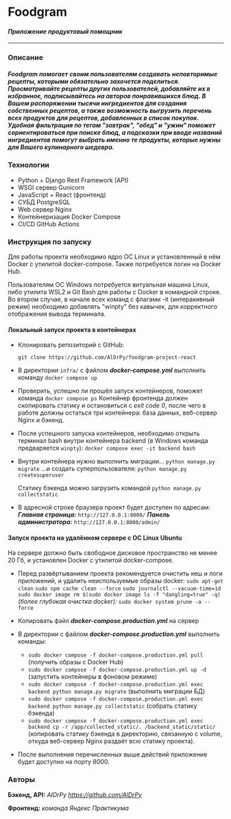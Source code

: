 # **Foodgram**
#### _Приложение продуктовый помощник_
___
### Описание
##### **Foodgram** помогает своим пользователям создавать неповторимые рецепты, которыми обязательно захочется поделиться. Просматривайте рецепты других пользователей, добавляйте их в избранное, подписывайтесь на авторов понравившихся блюд. В Вашем распоряжении тысячи ингредиентов для создания собственных рецептов, а также возможность выгрузить перечень всех продуктов для рецептов, добавленных в список покупок. Удобная фильтрация по тегам "завтрак", "обед" и "ужин" поможет сориентироваться при поиске блюд, а подсказки при вводе названий ингредиентов помогут выбрать именно те продукты, которые нужны для Вашего кулинарного шедевра.

### Технологии

- Python + Django Rest Framework (API)
- WSGI сервер Gunicorn
- JavaScript + React (фронтенд)
- СУБД PostgreSQL
- Web сервер Nginx
- Контейнеризация Docker Compose
- CI/CD GitHub Actions


### Инструкция по запуску

Для работы проекта необходимо ядро ОС Linux и установленный в нём Docker с утилитой docker-compose. Также потребуется логин на Docker Hub. 

Пользователям ОС Windows потребуется витуальная машина Linux, либо утилита WSL2 и Git Bash для работы с Docker в командной строке. Во втором случае, в начале всех команд с флагами -it (интеракивный режим) необходимо добавлять "winpty" без кавычек,  для корректного отображения вывода терминала.

#### Локальный запуск проекта в контейнерах

- Клонировать репозиторий с GitHub:

  ```git clone https://github.com/AlDrPy/foodgram-project-react```

- В директории ```infra/``` с файлом ***docker-compose.yml*** выполнить команду
```docker compose up```

- Проверить, успешно ли прошёл запуск контейнеров, поможет команда
```docker compose ps```
Контейнер фронтенда должен скопировать статику и остановиться с _exit code 0_, после чего в работе должны остаться три контейнера: база данных, веб-сервер Nginx и бэкенд.

- После успешного запуска контейнеров, необходимо открыть терминал bash внутри контейнера backend (в Windows команда предваряется ```winpty```):
```docker compose exec -it backend bash```

- Внутри контейнера нужно выполнить миграции...
 ```python manage.py migrate```
...и создать суперпользователя:
```python manage.py createsuperuser```

  Статику бэкенда можно загрузить командой
  ```python manage.py collectstatic```

- В адресной строке браузера проект будет доступен по адресам:
  ***Главная страница:*** ```http://127.0.0.1:8000/```
  ***Панель администратора:*** ```http://127.0.0.1:8000/admin/```


#### Запуск проекта на удалённом сервере с ОС Linux Ubuntu

На сервере должно быть свободное дисковое пространство не менее 20 Гб, и установлен Docker с утилитой docker-compose.

- Перед развёртыванием проекта рекомендуется очистить кеш и логи приложений, и удалить неиспользуемые образы docker:
```sudo apt-get clean```
```sudo npm cache clean --force```
```sudo journalctl --vacuum-time=1d```
```sudo docker image rm $(sudo docker image ls -f "dangling=true" -q)```
_(более глубокая очистка docker):_ ```sudo docker system prune -a --force```

- Копировать файл ***docker-compose.production.yml*** на сервер

- В директории с файлом ***docker-compose.production.yml*** выполнить команды:

    - ```sudo docker compose -f docker-compose.production.yml pull``` (получить образы с Docker Hub)
    - ```sudo docker compose -f docker-compose.production.yml up -d``` (запустить контейнеры в фоновом режиме)
    - ```sudo docker compose -f docker-compose.production.yml exec backend python manage.py migrate``` (выполнить миграции БД)
    - ```sudo docker compose -f docker-compose.production.yml exec backend python manage.py collectstatic``` (собрать статику бэкенда)
    - ```sudo docker compose -f docker-compose.production.yml exec backend cp -r /app/collected_static/. /backend_static/static/```  (копировать статику бэкенда в директорию, связанную с volume, откуда веб-сервер Nginx раздаёт всю статику проекта).
    
- После выполнения перечисленных выше действий приложение будет доступно на порту 8000.

### Авторы

**Бэкенд, API:**  _AlDrPy  https://github.com/AlDrPy_

**Фронтенд:**  _команда Яндекс Практикума_
